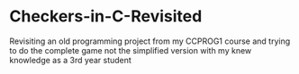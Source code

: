 # Checkers-in-C-Revisited
Revisiting an old programming project from my CCPROG1 course and trying to do the complete game not the simplified version with my knew knowledge as a 3rd year student
